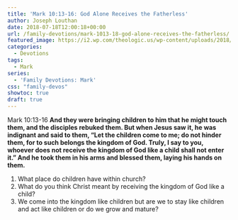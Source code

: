 ```yaml
---
title: 'Mark 10:13-16: God Alone Receives the Fatherless'
author: Joseph Louthan
date: 2018-07-18T12:00:18+00:00
url: /family-devotions/mark-1013-18-god-alone-receives-the-fatherless/
featured_image: https://i2.wp.com/theologic.us/wp-content/uploads/2018/06/iStock_000016119715_Small-805x380.jpg?resize=805%2C380
categories:
  - Devotions
tags:
  - Mark
series:
  - 'Family Devotions: Mark'
css: "family-devos"
showtoc: true
draft: true
---
```

<p class="p1">
  <span class="s1">Mark 10:13-16 <strong>And they were bringing children to him that he might touch them, and the disciples rebuked them. But when Jesus saw it, he was indignant and said to them, “Let the children come to me; do not hinder them, for to such belongs the kingdom of God. Truly, I say to you, whoever does not receive the kingdom of God like a child shall not enter it.” And he took them in his arms and blessed them, laying his hands on them.</strong></span>
</p>

  1. What place do children have within church?
  2. What do you think Christ meant by receiving the kingdom of God like a child?
  3. We come into the kingdom like children but are we to stay like children and act like children or do we grow and mature?